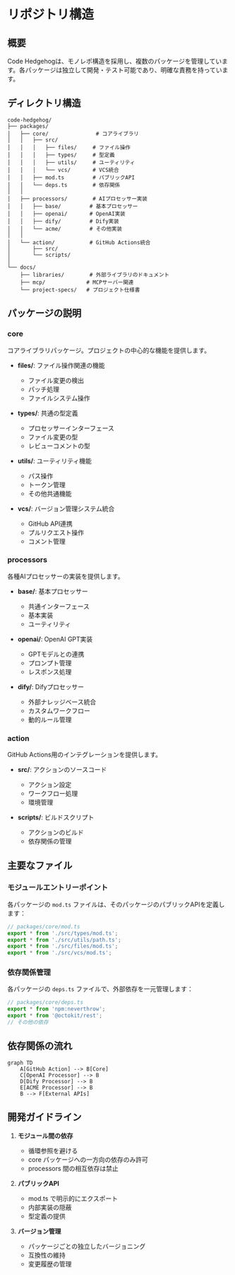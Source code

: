 # リポジトリ構造

## 概要

Code Hedgehogは、モノレポ構造を採用し、複数のパッケージを管理しています。各パッケージは独立して開発・テスト可能であり、明確な責務を持っています。

## ディレクトリ構造

```
code-hedgehog/
├── packages/
│   ├── core/               # コアライブラリ
│   │   ├── src/
│   │   │   ├── files/     # ファイル操作
│   │   │   ├── types/     # 型定義
│   │   │   ├── utils/     # ユーティリティ
│   │   │   └── vcs/       # VCS統合
│   │   ├── mod.ts         # パブリックAPI
│   │   └── deps.ts        # 依存関係
│   │
│   ├── processors/        # AIプロセッサー実装
│   │   ├── base/         # 基本プロセッサー
│   │   ├── openai/       # OpenAI実装
│   │   ├── dify/         # Dify実装
│   │   └── acme/         # その他実装
│   │
│   └── action/           # GitHub Actions統合
│       ├── src/
│       └── scripts/
│
└── docs/
    ├── libraries/        # 外部ライブラリのドキュメント
    ├── mcp/             # MCPサーバー関連
    └── project-specs/   # プロジェクト仕様書
```

## パッケージの説明

### core

コアライブラリパッケージ。プロジェクトの中心的な機能を提供します。

- **files/**: ファイル操作関連の機能
  - ファイル変更の検出
  - パッチ処理
  - ファイルシステム操作

- **types/**: 共通の型定義
  - プロセッサーインターフェース
  - ファイル変更の型
  - レビューコメントの型

- **utils/**: ユーティリティ機能
  - パス操作
  - トークン管理
  - その他共通機能

- **vcs/**: バージョン管理システム統合
  - GitHub API連携
  - プルリクエスト操作
  - コメント管理

### processors

各種AIプロセッサーの実装を提供します。

- **base/**: 基本プロセッサー
  - 共通インターフェース
  - 基本実装
  - ユーティリティ

- **openai/**: OpenAI GPT実装
  - GPTモデルとの連携
  - プロンプト管理
  - レスポンス処理

- **dify/**: Difyプロセッサー
  - 外部ナレッジベース統合
  - カスタムワークフロー
  - 動的ルール管理

### action

GitHub Actions用のインテグレーションを提供します。

- **src/**: アクションのソースコード
  - アクション設定
  - ワークフロー処理
  - 環境管理

- **scripts/**: ビルドスクリプト
  - アクションのビルド
  - 依存関係の管理

## 主要なファイル

### モジュールエントリーポイント

各パッケージの `mod.ts` ファイルは、そのパッケージのパブリックAPIを定義します：

```typescript
// packages/core/mod.ts
export * from './src/types/mod.ts';
export * from './src/utils/path.ts';
export * from './src/files/mod.ts';
export * from './src/vcs/mod.ts';
```

### 依存関係管理

各パッケージの `deps.ts` ファイルで、外部依存を一元管理します：

```typescript
// packages/core/deps.ts
export * from 'npm:neverthrow';
export * from '@octokit/rest';
// その他の依存
```

## 依存関係の流れ

```mermaid
graph TD
    A[GitHub Action] --> B[Core]
    C[OpenAI Processor] --> B
    D[Dify Processor] --> B
    E[ACME Processor] --> B
    B --> F[External APIs]
```

## 開発ガイドライン

1. **モジュール間の依存**
   - 循環参照を避ける
   - core パッケージへの一方向の依存のみ許可
   - processors 間の相互依存は禁止

2. **パブリックAPI**
   - mod.ts で明示的にエクスポート
   - 内部実装の隠蔽
   - 型定義の提供

3. **バージョン管理**
   - パッケージごとの独立したバージョニング
   - 互換性の維持
   - 変更履歴の管理